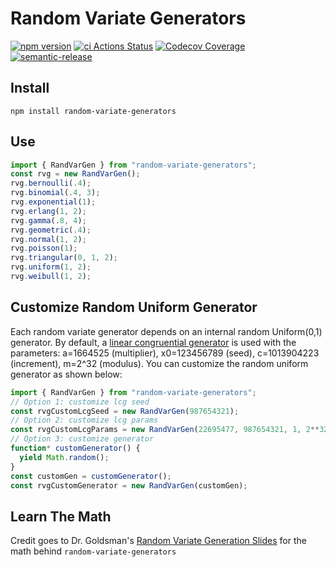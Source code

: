# Random Variate Generators
[![npm version](https://badge.fury.io/js/random-variate-generators.svg)](https://badge.fury.io/js/random-variate-generators) [![ci Actions Status](https://github.com/bestickley/random-variate-generators/workflows/ci/badge.svg)](https://github.com/bestickley/random-variate-generators/actions) [![Codecov Coverage](https://img.shields.io/codecov/c/github/bestickley/random-variate-generators/main.svg?style=flat-square)](https://codecov.io/gh/bestickley/random-variate-generators/) [![semantic-release](https://img.shields.io/badge/%20%20%F0%9F%93%A6%F0%9F%9A%80-semantic--release-e10079.svg?style=flat-square)](https://github.com/semantic-release/semantic-release)

## Install
`npm install random-variate-generators`

## Use
```ts
import { RandVarGen } from "random-variate-generators";
const rvg = new RandVarGen();
rvg.bernoulli(.4);
rvg.binomial(.4, 3);
rvg.exponential(1);
rvg.erlang(1, 2);
rvg.gamma(.8, 4);
rvg.geometric(.4);
rvg.normal(1, 2);
rvg.poisson(1);
rvg.triangular(0, 1, 2);
rvg.uniform(1, 2);
rvg.weibull(1, 2);
```

## Customize Random Uniform Generator
Each random variate generator depends on an internal random Uniform(0,1) generator. By default, a [linear congruential generator](https://en.wikipedia.org/wiki/Linear_congruential_generator) is used with the parameters: a=1664525 (multiplier), x0=123456789 (seed), c=1013904223 (increment), m=2^32 (modulus). You can customize the random uniform generator as shown below:
```ts
import { RandVarGen } from "random-variate-generators";
// Option 1: customize lcg seed
const rvgCustomLcgSeed = new RandVarGen(987654321);
// Option 2: customize lcg params
const rvgCustomLcgParams = new RandVarGen(22695477, 987654321, 1, 2**32);
// Option 3: customize generator
function* customGenerator() {
  yield Math.random();
}
const customGen = customGenerator();
const rvgCustomGenerator = new RandVarGen(customGen);
```

## Learn The Math
Credit goes to Dr. Goldsman's [Random Variate Generation Slides](https://www2.isye.gatech.edu/~sman/courses/6644/Module07-RandomVariateGenerationSlides_171116.pdf) for the math behind `random-variate-generators`